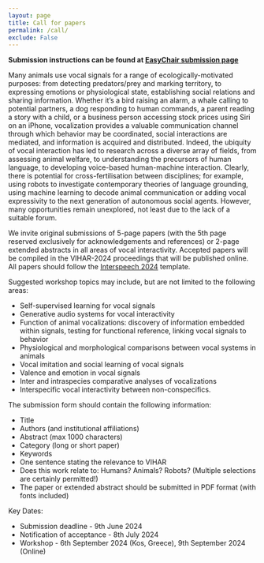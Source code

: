 ```yaml
---
layout: page
title: Call for papers
permalink: /call/
exclude: False
---
```

**Submission instructions can be found at [EasyChair submission page](https://easychair.org/conferences/?conf=vihar2024)**

Many animals use vocal signals for a range of ecologically-motivated purposes: from detecting predators/prey and marking territory, to expressing emotions or physiological state, establishing social relations and sharing information. Whether it’s a bird raising an alarm, a whale calling to potential partners, a dog responding to human commands, a parent reading a story with a child, or a business person accessing stock prices using Siri on an iPhone, vocalization provides a valuable communication channel through which behavior may be coordinated, social interactions are mediated, and information is acquired and distributed. Indeed, the ubiquity of vocal interaction has led to research across a diverse array of fields, from assessing animal welfare, to understanding the precursors of human language, to developing voice-based human-machine interaction. Clearly, there is potential for cross-fertilisation between disciplines; for example, using robots to investigate contemporary theories of language grounding, using machine learning to decode animal communication or adding vocal expressivity to the next generation of autonomous social agents. However, many opportunities remain unexplored, not least due to the lack of a suitable forum.

We invite original submissions of 5-page papers (with the 5th page reserved exclusively for acknowledgements and references) or 2-page extended abstracts in all areas of vocal interactivity. Accepted papers will be compiled in the VIHAR-2024 proceedings that will be published online. All papers should follow the [Interspeech 2024](https://interspeech2024.org/author-resources/) template. 

Suggested workshop topics may include, but are not limited to the following areas:
  - Self-supervised learning for vocal signals
  - Generative audio systems for vocal interactivity
  - Function of animal vocalizations:  discovery of information embedded within signals, testing for functional reference, linking vocal signals to behavior
  - Physiological and morphological comparisons between vocal systems in animals
  - Vocal imitation and social learning of vocal signals
  - Valence and emotion in vocal signals
  - Inter and intraspecies comparative analyses of vocalizations
  - Interspecific vocal interactivity between non-conspecifics.

The submission form should contain the following information:
 - Title
 - Authors (and institutional affiliations)
 - Abstract (max 1000 characters)
 - Category (long or short paper)
 - Keywords
 - One sentence stating the relevance to VIHAR
 - Does this work relate to: Humans? Animals? Robots? (Multiple selections are certainly permitted!)
 - The paper or extended abstract should be submitted in PDF format (with fonts included)



<!--Almost all animals exploit vocal signals for a range of ecologically-motivated purposes: from detecting predators/prey and marking territory, to expressing emotions, establishing social relations and sharing information. Whether it’s a bird raising an alarm, a whale calling to potential partners, a dog responding to human commands, a parent reading a story with a child, or a businessperson accessing stock prices using Siri on an iPhone, vocalisation provides a valuable communications channel through which behaviour may be coordinated and controlled, and information may be distributed and acquired. Indeed, the ubiquity of vocal interaction has led to research across a diverse array of fields, from assessing animal welfare, to understanding the precursors of human language, to developing voice-based human-machine interaction. Clearly, there is potential for cross-fertilisation between disciplines; for example, using robots to investigate contemporary theories of language grounding, using machine learning to analyse different habitats or adding vocal expressivity to the next generation of autonomous social agents. However, many opportunities remain unexplored, not least due to the lack of a suitable forum.

**VIHAR-2021** is the third international workshop on **Vocal Interactivity in-and-between Humans, Animals and Robots**. Taking place virtyally in Paris, Frabce on 14-15 October 2021, VIHAR-2021 aims to bring together researchers studying vocalisation and speech-based interaction in-and-between humans, animals and robots from a variety of different fields. VIHAR-2021 will provide an opportunity to share and discuss theoretical insights, best practices, tools and methodologies, and to identify common principles underpinning vocal behaviour in a multi-disciplinary environment.

 We are aiming to keep the registration fee as low as possible.

The workshop follows the success of the International workshop on Vocal Interactivity in-and-between Humans, Animals and Robots ([VIHAR-2017](http://vihar-2017.vihar.org/)). If you wish to join the VIHAR community, you can read more about us here, subscribe to our mailing list here, follow the VIHAR-2019 twitter account or [Facebook group](https://www.facebook.com/groups/1447726768643928/). -->

<!---
We invite original submissions of abstracts in all areas of vocal interactivity. Suggested workshop topics may include, but are not limited to the following areas:
  - Physiological and morphological comparisons between vocal systems in animals
  - Properties and functions of animal signals
  - Evolution of vocal interactivity
  - Vocal imitation and learning
  - Conveyance of emotion
  - Comparative analyses of human and animal vocalisations
  - Use of vocalisation
  - Vocal interactivity between non-conspecifics
  - Spoken language systems
  - Technology-based research methods
  - Vocal interaction with robots

To present your work/ideas at VIHAR you will need to submit:
 - Title
 - Authors (and institutional affiliations)
 - Abstract (max 500 words; you are also encouraged to include one image/diagram)
 - One sentence stating the relevance to VIHAR
 - Does this work relate to: Humans? Animals? Robots? (Multiple selections are certainly permitted!)

The number of proposals from each presenter (“first author”) is limited to two. The number of proposals that a co-author can be involved in is limited to five.

A panel of experts will curate the submissions in order to ensure they belong to the scope of the workshop.

A compilation of the abstracts will be published online on the workshop website in the form of abstracts-only proceedings.

The authors will have the opportunity to submit papers to special issue organized in a journal after the VIHAR workshop.

Submission link: 
<https://forms.gle/VbvmLX3izxcFuFft9> 
-->

<!---Suggested workshop topics may include, but are not limited to the following areas:
- Physiological and morphological comparisons between vocal systems in animals
- Properties and functions of animal signals
- Evolution of vocal interactivity
- Vocal imitation and learning
- Conveyance of emotion
- Comparative analyses of human and animal vocalisations
- Use of vocalisation
- Vocal interactivity between non-conspecifics
- Spoken language systems
- Technology-based research methods
- Vocal interaction with robots
-->
<!--- Open access journal publisher PeerJ is pleased to announce **two PeerJ Awards at VIHAR 2019**, to be awarded by an expert judging panel to the best submission/presentation from a student or early-career researcher. Each award includes a voucher for a free PeerJ publication (normally $1095), and aims to support students and early career researchers and bring continued awareness to the benefits that open access and open communication have in furthering scientific progress.


Submission link: [https://easychair.org/conferences/?conf=vihar2019](https://easychair.org/conferences/?conf=vihar2019)

Author kit:
- Word template: [http://vihar-2021.vihar.org/assets/templates/vihar2021_word_template.docx](http://vihar-2021.vihar.org/assets/templates/vihar2019_word_template.docx)
- Latex template: [http://vihar-2021.vihar.org/assets/templates/vihar2021_latex_template.zip](http://vihar-2019.vihar.org/assets/templates/vihar2021_latex_template.zip)

Since the 2019 template for VIHAR submissions has a larger font than previous editions, we have modified the page limits: (a) short papers can be up to 3 pages in total; (b) longer papers are still 5 pages, but can use an extra sixth page for acknowledgments and references.
-->
Key Dates:
- Submission deadline - 9th June 2024
- Notification of acceptance -  8th July 2024
- Workshop - 6th September 2024 (Kos, Greece), 9th September 2024 (Online)

